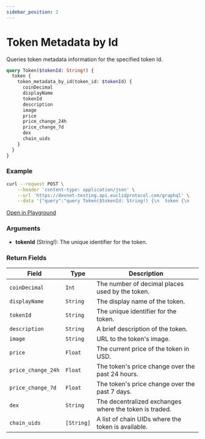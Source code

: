 ```yaml
---
sidebar_position: 2
---
```

# Token Metadata by Id

Queries token metadata information for the specified token Id.

```graphql
query Token($tokenId: String!) {
  token {
    token_metadata_by_id(token_id: $tokenId) {
      coinDecimal
      displayName
      tokenId
      description
      image
      price
      price_change_24h
      price_change_7d
      dex
      chain_uids
    }
  }
}
```

### Example

```bash
curl --request POST \
    --header 'content-type: application/json' \
    --url 'https://devnet-testing.api.euclidprotocol.com/graphql' \
    --data '{"query":"query Token($tokenId: String!) {\n  token {\n    token_metadata_by_id(token_id: $tokenId) {\n      coinDecimal\n      displayName\n      tokenId\n      description\n      image\n      price\n      price_change_24h\n      price_change_7d\n      dex\n      chain_uids\n    }\n  }\n}","variables":{"tokenId":"usdc"}}'
```
[Open in Playground](https://devnet-testing.api.euclidprotocol.com/?explorerURLState=N4IgJg9gxgrgtgUwHYBcQC4QEcYIE4CeABACoQDWyAFACQoXICSY6RAyingJZIDmAhAEoiwADpIiRepQliJkqQyQB9RCgCGYdRuUAjAsq5gq05IZZE6S5sLkKFUCDwAiCKFzjqANuPuSwXADOAA5e6gQAcuqIvn6mSMyx9mAIgVDcwShcEEhJCh7qvAh5ksHcUMXy9mVcFcpQABbqfAjKAEwALA0lRDV1jc1FygDsYD0pAB49AzzKMEaBeQC%2BsStISyBLQA)

### Arguments

- **tokenId** (String!): The unique identifier for the token.

### Return Fields

| **Field**           | **Type**   | **Description**                                                           |
|---------------------|------------|---------------------------------------------------------------------------|
| `coinDecimal`       | `Int`      | The number of decimal places used by the token.                           |
| `displayName`       | `String`   | The display name of the token.                                            |
| `tokenId`           | `String`   | The unique identifier for the token.                                      |
| `description`       | `String`   | A brief description of the token.                                         |
| `image`             | `String`   | URL to the token's image.                                                 |
| `price`             | `Float`    | The current price of the token in USD.                                           |
| `price_change_24h`  | `Float`    | The token's price change over the past 24 hours.                          |
| `price_change_7d`   | `Float`    | The token's price change over the past 7 days.                            |
| `dex`               | `String`   | The decentralized exchanges where the token is traded.                   |
| `chain_uids`        | `[String]` | A list of chain UIDs where the token is available.                        |